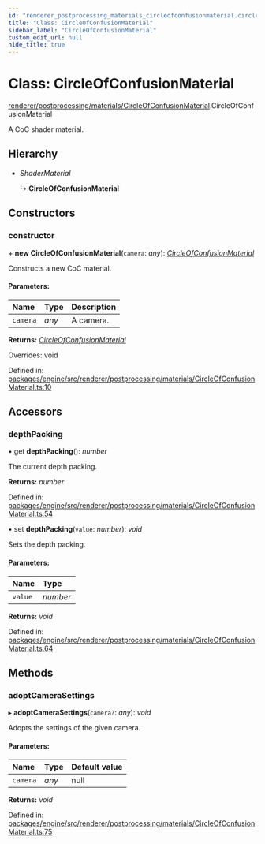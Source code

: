 ```yaml
---
id: "renderer_postprocessing_materials_circleofconfusionmaterial.circleofconfusionmaterial"
title: "Class: CircleOfConfusionMaterial"
sidebar_label: "CircleOfConfusionMaterial"
custom_edit_url: null
hide_title: true
---
```


# Class: CircleOfConfusionMaterial

[renderer/postprocessing/materials/CircleOfConfusionMaterial](../modules/renderer_postprocessing_materials_circleofconfusionmaterial.md).CircleOfConfusionMaterial

A CoC shader material.

## Hierarchy

* *ShaderMaterial*

  ↳ **CircleOfConfusionMaterial**

## Constructors

### constructor

\+ **new CircleOfConfusionMaterial**(`camera`: *any*): [*CircleOfConfusionMaterial*](renderer_postprocessing_materials_circleofconfusionmaterial.circleofconfusionmaterial.md)

Constructs a new CoC material.

#### Parameters:

Name | Type | Description |
:------ | :------ | :------ |
`camera` | *any* | A camera.    |

**Returns:** [*CircleOfConfusionMaterial*](renderer_postprocessing_materials_circleofconfusionmaterial.circleofconfusionmaterial.md)

Overrides: void

Defined in: [packages/engine/src/renderer/postprocessing/materials/CircleOfConfusionMaterial.ts:10](https://github.com/xr3ngine/xr3ngine/blob/716a06460/packages/engine/src/renderer/postprocessing/materials/CircleOfConfusionMaterial.ts#L10)

## Accessors

### depthPacking

• get **depthPacking**(): *number*

The current depth packing.

**Returns:** *number*

Defined in: [packages/engine/src/renderer/postprocessing/materials/CircleOfConfusionMaterial.ts:54](https://github.com/xr3ngine/xr3ngine/blob/716a06460/packages/engine/src/renderer/postprocessing/materials/CircleOfConfusionMaterial.ts#L54)

• set **depthPacking**(`value`: *number*): *void*

Sets the depth packing.

#### Parameters:

Name | Type |
:------ | :------ |
`value` | *number* |

**Returns:** *void*

Defined in: [packages/engine/src/renderer/postprocessing/materials/CircleOfConfusionMaterial.ts:64](https://github.com/xr3ngine/xr3ngine/blob/716a06460/packages/engine/src/renderer/postprocessing/materials/CircleOfConfusionMaterial.ts#L64)

## Methods

### adoptCameraSettings

▸ **adoptCameraSettings**(`camera?`: *any*): *void*

Adopts the settings of the given camera.

#### Parameters:

Name | Type | Default value |
:------ | :------ | :------ |
`camera` | *any* | null |

**Returns:** *void*

Defined in: [packages/engine/src/renderer/postprocessing/materials/CircleOfConfusionMaterial.ts:75](https://github.com/xr3ngine/xr3ngine/blob/716a06460/packages/engine/src/renderer/postprocessing/materials/CircleOfConfusionMaterial.ts#L75)
